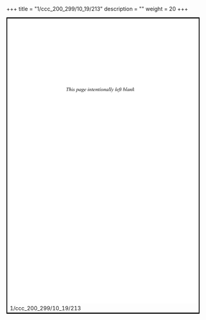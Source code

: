 +++
title = "1/ccc_200_299/10_19/213"
description = ""
weight = 20
+++

<table style="border:2px solid black;max-width:800px;max-height:800px;" 
><tr><td><img class="center-fit-jpg"
src="/jpg_/out_jpg_dbc_213.jpg"  >1/ccc_200_299/10_19/213</img></td></tr></table>